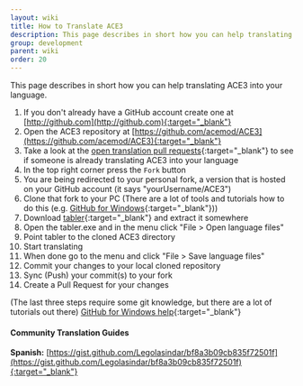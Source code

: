 ```yaml
---
layout: wiki
title: How to Translate ACE3
description: This page describes in short how you can help translating ACE3 into your language. 
group: development
parent: wiki
order: 20
---
```


This page describes in short how you can help translating ACE3 into your language.

1. If you don't already have a GitHub account create one at [http://github.com](http://github.com){:target="_blank"}
1. Open the ACE3 repository at [https://github.com/acemod/ACE3](https://github.com/acemod/ACE3){:target="_blank"}
1. Take a look at the [open translation pull requests](https://github.com/acemod/ACE3/pulls?q=is%3Aopen+is%3Apr+label%3Aarea%2Ftranslations){:target="_blank"} to see if someone is already translating ACE3 into your language 
1. In the top right corner press the `Fork` button
1. You are being redirected to your personal fork, a version that is hosted on your GitHub account (it says "yourUsername/ACE3")
1. Clone that fork to your PC (There are a lot of tools and tutorials how to do this (e.g. [GitHub for Windows](https://windows.github.com){:target="_blank"}))
1. Download [tabler](https://github.com/bux578/tabler/releases){:target="_blank"} and extract it somewhere
1. Open the tabler.exe and in the menu click "File > Open language files"
1. Point tabler to the cloned ACE3 directory
1. Start translating
1. When done go to the menu and click "File > Save language files"
1. Commit your changes to your local cloned repository
1. Sync (Push) your commit(s) to your fork
1. Create a Pull Request for your changes

(The last three steps require some git knowledge, but there are a lot of tutorials out there)
[GitHub for Windows help](https://windows.github.com/help.html){:target="_blank"}


#### Community Translation Guides
**Spanish:** [https://gist.github.com/Legolasindar/bf8a3b09cb835f72501f](https://gist.github.com/Legolasindar/bf8a3b09cb835f72501f){:target="_blank"}
